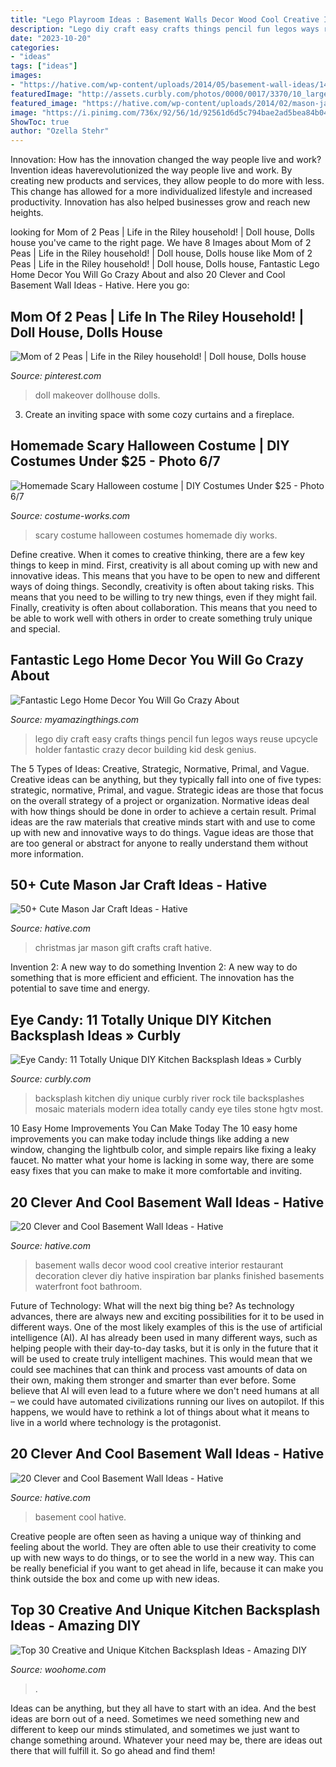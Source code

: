 ```yaml
---
title: "Lego Playroom Ideas : Basement Walls Decor Wood Cool Creative Interior Restaurant Decoration Clever Diy Hative Inspiration Bar Planks Finished Basements Waterfront Foot Bathroom"
description: "Lego diy craft easy crafts things pencil fun legos ways reuse upcycle holder fantastic crazy decor building kid desk genius"
date: "2023-10-20"
categories:
- "ideas"
tags: ["ideas"]
images:
- "https://hative.com/wp-content/uploads/2014/05/basement-wall-ideas/14-cool-basement-wall.jpg"
featuredImage: "http://assets.curbly.com/photos/0000/0017/3370/10_large_jpg.jpg?1410811183"
featured_image: "https://hative.com/wp-content/uploads/2014/02/mason-jar-crafts/christmas-food-gift-13.jpg"
image: "https://i.pinimg.com/736x/92/56/1d/92561d6d5c794bae2ad5bea84b045635--dollhouse-ideas-kids-diy.jpg"
ShowToc: true
author: "Ozella Stehr"
---
```



Innovation: How has the innovation changed the way people live and work?
Invention ideas haverevolutionized the way people live and work. By creating new products and services, they allow people to do more with less. This change has allowed for a more individualized lifestyle and increased productivity. Innovation has also helped businesses grow and reach new heights.

	

		
looking for Mom of 2 Peas | Life in the Riley household! | Doll house, Dolls house you've came to the right page. We have 8 Images about Mom of 2 Peas | Life in the Riley household! | Doll house, Dolls house like Mom of 2 Peas | Life in the Riley household! | Doll house, Dolls house, Fantastic Lego Home Decor You Will Go Crazy About and also 20 Clever and Cool Basement Wall Ideas - Hative. Here you go:
		
    
## Mom Of 2 Peas | Life In The Riley Household! | Doll House, Dolls House

<img loading=lazy src="https://i.pinimg.com/736x/92/56/1d/92561d6d5c794bae2ad5bea84b045635--dollhouse-ideas-kids-diy.jpg" onerror="this.onerror=null;this.src='https://tse3.mm.bing.net/th?id=OIP.w38X5cJVZj39AMDLe0EQ6wHaMY&amp;pid=15.1';" alt="Mom of 2 Peas | Life in the Riley household! | Doll house, Dolls house">

_Source: pinterest.com_

>doll makeover dollhouse dolls. 

	

3. Create an inviting space with some cozy curtains and a fireplace. 

    
## Homemade Scary Halloween Costume | DIY Costumes Under $25 - Photo 6/7

<img loading=lazy src="https://photos.costume-works.com/full/scary5.jpg" onerror="this.onerror=null;this.src='https://tse2.mm.bing.net/th?id=OIP.13s569Qw9MrHlPMMoGz1IwHaJ3&amp;pid=15.1';" alt="Homemade Scary Halloween costume | DIY Costumes Under $25 - Photo 6/7">

_Source: costume-works.com_

>scary costume halloween costumes homemade diy works. 

	

Define creative.
When it comes to creative thinking, there are a few key things to keep in mind. First, creativity is all about coming up with new and innovative ideas. This means that you have to be open to new and different ways of doing things. Secondly, creativity is often about taking risks. This means that you need to be willing to try new things, even if they might fail. Finally, creativity is often about collaboration. This means that you need to be able to work well with others in order to create something truly unique and special.

    
## Fantastic Lego Home Decor You Will Go Crazy About

<img loading=lazy src="http://myamazingthings.com/wp-content/uploads/2017/03/05-diy-fun-and-easy-craft-ideas-for-kids.jpg" onerror="this.onerror=null;this.src='https://tse3.mm.bing.net/th?id=OIP.AtI9Ld2IF2qcwErgGcSJ6QHaLG&amp;pid=15.1';" alt="Fantastic Lego Home Decor You Will Go Crazy About">

_Source: myamazingthings.com_

>lego diy craft easy crafts things pencil fun legos ways reuse upcycle holder fantastic crazy decor building kid desk genius. 

	

The 5 Types of Ideas: Creative, Strategic, Normative, Primal, and Vague.
Creative ideas can be anything, but they typically fall into one of five types: strategic, normative, Primal, and vague. 
Strategic ideas are those that focus on the overall strategy of a project or organization. Normative ideas deal with how things should be done in order to achieve a certain result. Primal ideas are the raw materials that creative minds start with and use to come up with new and innovative ways to do things. Vague ideas are those that are too general or abstract for anyone to really understand them without more information.

    
## 50+ Cute Mason Jar Craft Ideas - Hative

<img loading=lazy src="https://hative.com/wp-content/uploads/2014/02/mason-jar-crafts/christmas-food-gift-13.jpg" onerror="this.onerror=null;this.src='https://tse1.mm.bing.net/th?id=OIP.IOWvQxpGKOKAEkRgncZulQHaHa&amp;pid=15.1';" alt="50+ Cute Mason Jar Craft Ideas - Hative">

_Source: hative.com_

>christmas jar mason gift crafts craft hative. 

	

Invention 2: A new way to do something
Invention 2: A new way to do something that is more efficient and efficient. The innovation has the potential to save time and energy.

    
## Eye Candy: 11 Totally Unique DIY Kitchen Backsplash Ideas » Curbly

<img loading=lazy src="http://assets.curbly.com/photos/0000/0017/3370/10_large_jpg.jpg?1410811183" onerror="this.onerror=null;this.src='https://tse2.mm.bing.net/th?id=OIP.rrDWxfQ-pDEBP_ffUIA9cAHaJ4&amp;pid=15.1';" alt="Eye Candy: 11 Totally Unique DIY Kitchen Backsplash Ideas » Curbly">

_Source: curbly.com_

>backsplash kitchen diy unique curbly river rock tile backsplashes mosaic materials modern idea totally candy eye tiles stone hgtv most. 

	

10 Easy Home Improvements You Can Make Today
The 10 easy home improvements you can make today include things like adding a new window, changing the lightbulb color, and simple repairs like fixing a leaky faucet. No matter what your home is lacking in some way, there are some easy fixes that you can make to make it more comfortable and inviting.

    
## 20 Clever And Cool Basement Wall Ideas - Hative

<img loading=lazy src="https://hative.com/wp-content/uploads/2014/05/basement-wall-ideas/10-basement-wall-decoration.jpg" onerror="this.onerror=null;this.src='https://tse1.mm.bing.net/th?id=OIP.sJo5qmOOdSfmNC45DUrk6QHaFj&amp;pid=15.1';" alt="20 Clever and Cool Basement Wall Ideas - Hative">

_Source: hative.com_

>basement walls decor wood cool creative interior restaurant decoration clever diy hative inspiration bar planks finished basements waterfront foot bathroom. 

	

Future of Technology: What will the next big thing be?
As technology advances, there are always new and exciting possibilities for it to be used in different ways. One of the most likely examples of this is the use of artificial intelligence (AI). AI has already been used in many different ways, such as helping people with their day-to-day tasks, but it is only in the future that it will be used to create truly intelligent machines. This would mean that we could see machines that can think and process vast amounts of data on their own, making them stronger and smarter than ever before. Some believe that AI will even lead to a future where we don't need humans at all – we could have automated civilizations running our lives on autopilot. If this happens, we would have to rethink a lot of things about what it means to live in a world where technology is the protagonist.

    
## 20 Clever And Cool Basement Wall Ideas - Hative

<img loading=lazy src="https://hative.com/wp-content/uploads/2014/05/basement-wall-ideas/14-cool-basement-wall.jpg" onerror="this.onerror=null;this.src='https://tse2.mm.bing.net/th?id=OIP.Zu_IihuqAV17VjEmXT2JCgHaJ4&amp;pid=15.1';" alt="20 Clever and Cool Basement Wall Ideas - Hative">

_Source: hative.com_

>basement cool hative. 

	

Creative people are often seen as having a unique way of thinking and feeling about the world. They are often able to use their creativity to come up with new ways to do things, or to see the world in a new way. This can be really beneficial if you want to get ahead in life, because it can make you think outside the box and come up with new ideas.

    
## Top 30 Creative And Unique Kitchen Backsplash Ideas - Amazing DIY

<img loading=lazy src="https://www.woohome.com/wp-content/uploads/2013/10/creative-kitchen-backsplash-ideas-7.jpg" onerror="this.onerror=null;this.src='https://tse3.mm.bing.net/th?id=OIP.g8NFHqnSkNQ4mlfkUm9zdwHaLH&amp;pid=15.1';" alt="Top 30 Creative and Unique Kitchen Backsplash Ideas - Amazing DIY">

_Source: woohome.com_

>. 

	

Ideas can be anything, but they all have to start with an idea. And the best ideas are born out of a need. Sometimes we need something new and different to keep our minds stimulated, and sometimes we just want to change something around. Whatever your need may be, there are ideas out there that will fulfill it. So go ahead and find them!

